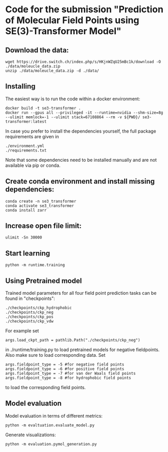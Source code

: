 # Code for the submission "Prediction of Molecular Field Points using SE(3)-Transformer Model"


## Download the data:

```
wget https://drive.switch.ch/index.php/s/HKjnWZqU25mBc1k/download -O ./data/moleucle_data.zip
unzip ./data/moleucle_data.zip -d ./data/
```
## Installing 
The easiest way is to run the code within a docker environment:

```
docker build -t se3-transformer .
docker run --gpus all --privileged -it --runtime=nvidia --shm-size=8g --ulimit memlock=-1 --ulimit stack=67108864 --rm -v ${PWD}/ se3-transformer:latest
```
In case you prefer to install the dependencies yourself, the full package requirements are given in
```
./environment.yml
./requirements.txt
```
Note that some dependencies need to be installed manually and are not available via pip or conda.

## Create conda environment and install missing dependencies:

```
conda create -n se3_transformer
conda activate se3_transformer
conda install zarr
```

## Increase open file limit:
```
ulimit -Sn 30000
```

## Start learning
```
python -m runtime.training
```


## Using Pretrained model

Trained model parameters for all four field point prediction tasks can be found in "checkpoints":

```
./checkpoints/ckp_hydrophobic
./checkpoints/ckp_neg
./checkpoints/ckp_pos
./checkpoints/ckp_vdw
```

For example set 

```
args.load_ckpt_path = pathlib.Path("./checkpoints/ckp_neg")
```

in ./runtime/training.py to load pretrained models for negative fieldpoints. Also make sure to load corresponding data. Set 
```
args.fieldpoint_type = -5 #for negative field points
args.fieldpoint_type = -6 #for positive field points
args.fieldpoint_type = -7 #for van der Waals field points
args.fieldpoint_type = -8 #for hydrophobic field points
```
to load the corresponding field points.

## Model evaluation

Model evaluation in terms of different metrics:

```
python -m evaltuation.evaluate_model.py
```

Generate visualizations:

```
python -m evaluation.pymol_generation.py
```
